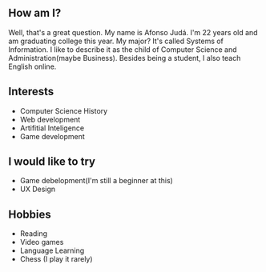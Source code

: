 <h2>How am I?</h2>
<p>
  Well, that's a great question. My name is Afonso Judá. I'm 22 years old and am graduating college this year. My major? It's called Systems of Information. I like to describe it as the child of Computer Science and Administration(maybe Business). Besides being a student, I also teach English online.
</p>
<h2>Interests</h2>
<ul>
  <li>Computer Science History</li>
  <li>Web development</li>
  <li>Artifitial Inteligence</li>
  <li>Game development</li>
</ul>
<h2>I would like to try</h2>
<ul>
  <li>Game debelopment(I'm still a beginner at this)</li>
  <li>UX Design</li>
</ul>
<h2>Hobbies</h2>
<ul>
  <li>Reading</li>
  <li>Video games</li>
  <li>Language Learning</li>
  <li>Chess (I play it rarely)</li>
</ul>
<!---
AfonsoJuda94/AfonsoJuda94 is a ✨ special ✨ repository because its `README.md` (this file) appears on your GitHub profile.
You can click the Preview link to take a look at your changes.
--->
